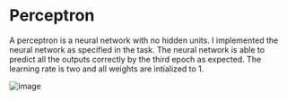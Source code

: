 # Perceptron

A perceptron is a neural network with no hidden units. I implemented the neural network as specified in the task. The neural network is able to predict all the outputs correctly by the third epoch as expected. The learning rate is two and all weights are intialized to 1.

![image](https://github.com/Kena-Njonge/Perceptron/assets/75584199/37960cba-9ce2-4247-ad9f-228c822543dc)

